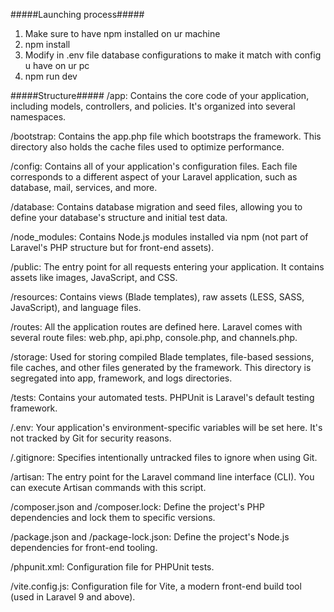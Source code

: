 

#####Launching process#####
1) Make sure to have npm installed on ur machine
2) npm install
3) Modify in .env file database configurations to make it match with config u have on ur pc
3) npm run dev




#####Structure#####
/app:
Contains the core code of your application, including models, controllers, and policies. It's organized into several namespaces.

/bootstrap:
Contains the app.php file which bootstraps the framework. This directory also holds the cache files used to optimize performance.

/config:
Contains all of your application's configuration files. Each file corresponds to a different aspect of your Laravel application, such as database, mail, services, and more.

/database:
Contains database migration and seed files, allowing you to define your database's structure and initial test data.

/node_modules:
Contains Node.js modules installed via npm (not part of Laravel's PHP structure but for front-end assets).

/public:
The entry point for all requests entering your application. It contains assets like images, JavaScript, and CSS.

/resources:
Contains views (Blade templates), raw assets (LESS, SASS, JavaScript), and language files.

/routes:
All the application routes are defined here. Laravel comes with several route files: web.php, api.php, console.php, and channels.php.

/storage:
Used for storing compiled Blade templates, file-based sessions, file caches, and other files generated by the framework. This directory is segregated into app, framework, and logs directories.

/tests:
Contains your automated tests. PHPUnit is Laravel's default testing framework.

/.env:
Your application's environment-specific variables will be set here. It's not tracked by Git for security reasons.

/.gitignore:
Specifies intentionally untracked files to ignore when using Git.

/artisan:
The entry point for the Laravel command line interface (CLI). You can execute Artisan commands with this script.

/composer.json and /composer.lock:
Define the project's PHP dependencies and lock them to specific versions.

/package.json and /package-lock.json:
Define the project's Node.js dependencies for front-end tooling.

/phpunit.xml:
    Configuration file for PHPUnit tests.
    
/vite.config.js:
    Configuration file for Vite, a modern front-end build tool (used in Laravel 9 and above).

